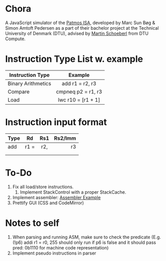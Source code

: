 # Chora
A JavaScript simulator of the [Patmos ISA](http://patmos.compute.dtu.dk/), developed by Marc Sun Bøg & Simon Amtoft Pedersen as a part of their bachelor project at the Technical University of Denmark (DTU), advised by [Martin Schoeberl](https://www.imm.dtu.dk/~masca/) from DTU Compute. 

# Instruction Type List w. example
| Instruction Type   | Example            |
| -------------------|:------------------:|
| Binary Arithmetics | add r1 = r2, r3    |
| Compare            | cmpneq p2 = r1, r3 |
| Load               | lwc r10 = [r1 + 1] |


# Instruction input format

| Type   | Rd   | Rs1   | Rs2/Imm |
| -------|:----:|:-----:| -------:|
| add    | r1 = | r2,   | r3      |
|        |      |       |         |
|        |      |       |         |



# To-Do
1. Fix all load/store instructions.
    1. Implement StackControl with a proper StackCache.
2. Implement assembler: [Assembler Example](https://softwareengineering.stackexchange.com/questions/324587/write-an-assembler-in-c-why-writing-a-machine-code-translator-for-a-low-level)
3. Prettify GUI (CSS and CodeMirror)

# Notes to self
1. When parsing and running ASM, make sure to check the predicate (E.g. (!p6) addi r1 = r0, 255 should only run if p6 is false and it should pass pred: 0b1110 for machine code representation)
2. Implement pseudo instructions in parser
